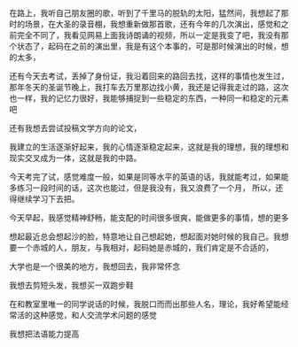 在路上，我听自己朋友圈的歌，听到了千里马的脱轨的太阳，猛然间，我想起了那时的场景，在大圣的录音棚，我想重新做那首歌，还有今年的几次演出，感觉和之前完全不同了，我看见网易上面我诗朗诵的视频，所以一定是我变了吧，我没有那个状态了，起码在之前的演出里，我是有这个本事的，可是那时候演出的时候，想的太多，

还有今天去考试，丢掉了身份证，我沿着回来的路回去找，这样的事情也发生过，那年冬天的圣诞节晚上，我打车去万里那边找小黄，我还是记得我走过的路，这次也一样，我的记忆力很好，我能够捕捉到一些稳定的东西，一种同一和稳定的元素吧

还有我想去尝试投稿文学方向的论文，

我建立的生活逐渐好起来，我的心情逐渐稳定起来，这就是我的理想，我的理想和现实交叉成为一体，这就是我的中路。

今天考完了试，感觉难度一般，如果是同等水平的英语的话，我就能考过，如果能多练习一段时间的话，这次也能过，但是我没有，我又浪费了一个月， 所以，还得继续学习下去把。

今天早起，我感觉精神舒畅，能支配的时间很多很爽，能做更多的事情，想的更多

想起最近总会想起沙的脸，特意地让自己想起她，想起面对她时候的我自己。我想要一个赤城的人，朋友，与我相对，起码她是赤城的，我们肯定是不合适的，

大学也是一个很美的地方，我想回去，我非常怀念

我想去剪短头发，我想买一双跑步鞋

在和教室里唯一的同学说话的时候，我脱口而而出那些人名，理论，我好希望能经常活的这种感觉，和人交流学术问题的感觉

我想把法语能力提高

